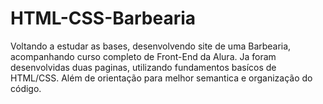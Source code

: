 # HTML-CSS-Barbearia

Voltando a estudar as bases, desenvolvendo site de uma Barbearia, acompanhando curso completo de Front-End da Alura.
Ja foram desenvolvidas duas paginas, utilizando fundamentos basícos de HTML/CSS. Além de orientação para melhor semantica e organização do código.
